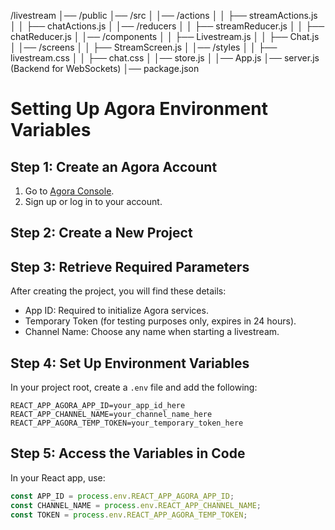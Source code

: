 /livestream
│── /public
│── /src
│   │── /actions
│   │   ├── streamActions.js
│   │   ├── chatActions.js
│   │── /reducers
│   │   ├── streamReducer.js
│   │   ├── chatReducer.js
│   │── /components
│   │   ├── Livestream.js
│   │   ├── Chat.js
│   │── /screens
│   │   ├── StreamScreen.js
│   │── /styles
│   │   ├── livestream.css
│   │   ├── chat.css
│   │── store.js
│   │── App.js
│── server.js (Backend for WebSockets)
│── package.json


# Setting Up Agora Environment Variables

## Step 1: Create an Agora Account
1. Go to [Agora Console](https://console.agora.io/).
2. Sign up or log in to your account.

## Step 2: Create a New Project

## Step 3: Retrieve Required Parameters
After creating the project, you will find these details:
- App ID: Required to initialize Agora services.
- Temporary Token (for testing purposes only, expires in 24 hours).
- Channel Name: Choose any name when starting a livestream.

## Step 4: Set Up Environment Variables
In your project root, create a `.env` file and add the following:

```
REACT_APP_AGORA_APP_ID=your_app_id_here
REACT_APP_CHANNEL_NAME=your_channel_name_here
REACT_APP_AGORA_TEMP_TOKEN=your_temporary_token_here
```
## Step 5: Access the Variables in Code
In your React app, use:

```javascript
const APP_ID = process.env.REACT_APP_AGORA_APP_ID;
const CHANNEL_NAME = process.env.REACT_APP_CHANNEL_NAME;
const TOKEN = process.env.REACT_APP_AGORA_TEMP_TOKEN;
```